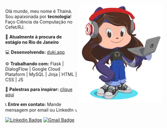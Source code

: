 <img src="https://github.com/thainapires/thainapires/blob/master/octocat_th.png?raw=true" min-width="270px" max-width="270px" width="270px" align="right" alt="Octocat">

<p align="left">
  Olá mundo, meu nome é Thainá. Sou apaixonada por <strong>tecnologia</strong>!<br>
  Faço Ciência da Computação no Cefet/RJ.
</p>

<p align="left">
💬 <strong>Atualmente à procura de estágio no Rio de Janeiro</strong>
</p>

<p align="left">
💻 <strong>Desenvolvendo:</strong> <a href="https://duki.app">duki.app</a>
</p>

<p align="left">
⚙️ <strong>Trabalhando com:</strong> Flask | DialogFlow | Google Cloud Plataform | MySQL | Jinja | HTML | CSS | JS
</p>

<p align="left">
🎤 <strong>Palestras para inspirar:</strong> <a href="https://bit.ly/3hhX9OY">clique aqui</a>
</p>

<p align="left">
📞 <strong>Entre em contato:</strong> Mande mensagem por email ou LinkedIn ⤵️
</p>

[![Linkedin Badge](https://img.shields.io/badge/-thainapires-blue?style=flat-square&logo=Linkedin&logoColor=white&link=https://www.linkedin.com/in/thainapires/)](https://www.linkedin.com/in/thainapires/)
[![Gmail Badge](https://img.shields.io/badge/-thainaspiress@gmail.com-c14438?style=flat-square&logo=Gmail&logoColor=white&link=mailto:thainaspiress@gmail.com)](mailto:thainaspiress@gmail.com)
